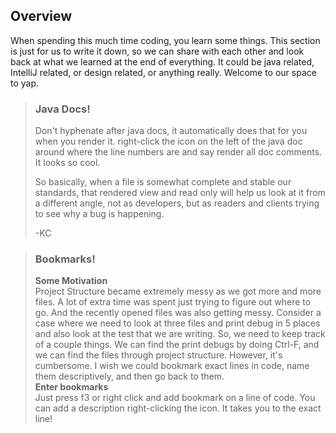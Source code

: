 Overview
-

When spending this much time coding, you learn some things. This section is just for us to write it
down, so we can share with each other and look back at what we learned at the end of everything. It
could be java related, IntelliJ related, or design related, or anything really. Welcome to our
space to yap.

> ### Java Docs!
> Don't hyphenate after java docs, it automatically does that for you when you render it.
> right-click the icon on the left of the java doc around where the line numbers are and say
> render all doc comments. It looks so cool.
>
> So basically, when a file is somewhat complete and
> stable our standards, that rendered view and read only will help us look at it from a
> different angle, not as developers, but as readers and clients trying to see why a bug is
> happening.
>
> -KC

> ### Bookmarks!
> **Some Motivation** <br>
> Project Structure became extremely messy as we got more and more files. A lot of extra time
> was spent just trying to figure out where to go. And the recently opened files was also
> getting messy. Consider a case where we need to look at three files and print debug in 5
> places and also look at the test that we are writing. So, we need to keep track of a couple
> things. We can find the print debugs by doing Ctrl-F, and we can find the files through
> project structure. However, it's cumbersome. I wish we could bookmark exact lines in code,
> name them descriptively, and then go back to them. <br>
> **Enter bookmarks** <br>
> Just press f3 or right click and add bookmark on a line of code. You can add a description
> right-clicking the icon. It takes you to the exact line!


